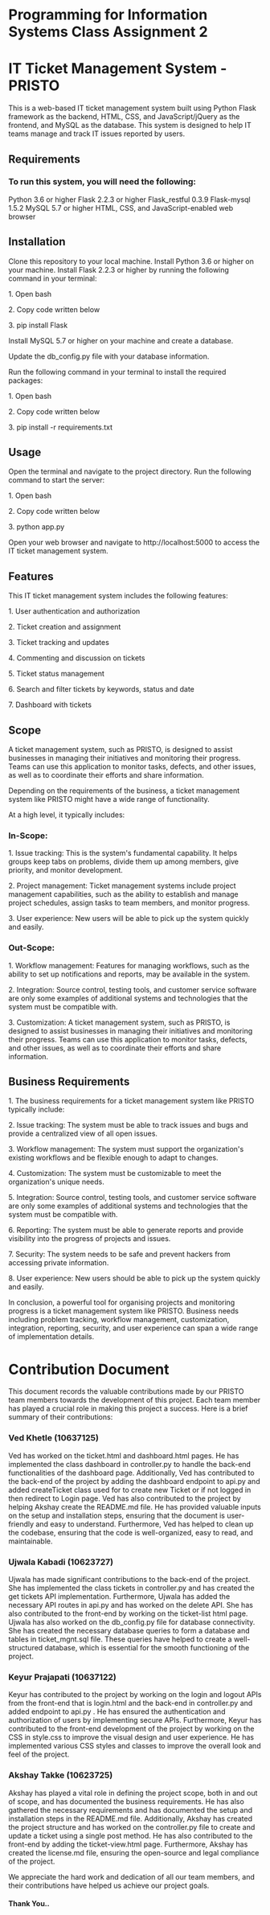 <h1>Programming for Information Systems Class Assignment 2</h1>

<h1>IT Ticket Management System - PRISTO</h1>

<p>This is a web-based IT ticket management system built using Python Flask framework as the backend, HTML, CSS, and JavaScript/jQuery as the frontend, and MySQL as the database. This system is designed to help IT teams manage and track IT issues reported by users.</p>

<h2>Requirements</h2>

<h3>To run this system, you will need the following:</h3>

<p>Python 3.6 or higher
Flask 2.2.3 or higher
Flask_restful 0.3.9
Flask-mysql 1.5.2
MySQL 5.7 or higher
HTML, CSS, and JavaScript-enabled web browser</p>

<h2>Installation</h2>

<p>Clone this repository to your local machine.
Install Python 3.6 or higher on your machine.
Install Flask 2.2.3 or higher by running the following command in your terminal:</p>
<p>1. Open bash</p>
<p>2. Copy code written below</p>
<p>3. pip install Flask</p>
<p>Install MySQL 5.7 or higher on your machine and create a database.</p>
<p>Update the db_config.py file with your database information.</p>
<p>Run the following command in your terminal to install the required packages:</p>
<p>1. Open bash</p>
<p>2. Copy code written below</p>
<p>3. pip install -r requirements.txt</p>

<h2>Usage</h2>

<p>Open the terminal and navigate to the project directory.
Run the following command to start the server:</p>
<p>1. Open bash</p>
<p>2. Copy code written below</p>
<p>3. python app.py</p>
<p> Open your web browser and navigate to http://localhost:5000 to access the IT ticket management system.</p>

<h2>Features</h2>

<p>This IT ticket management system includes the following features:</p>

<p>1. User authentication and authorization</p>
<p>2. Ticket creation and assignment</p>
<p>3. Ticket tracking and updates</p>
<p>4. Commenting and discussion on tickets</p>
<p>5. Ticket status management</p>
<p>6. Search and filter tickets by keywords, status and date</p>
<p>7. Dashboard with tickets</p>

<h2>Scope</h2>

<p>A ticket management system, such as PRISTO, is designed to assist businesses in managing their initiatives and monitoring their progress. Teams can use this application to monitor tasks, defects, and other issues, as well as to coordinate their efforts and share information.</p>

<p>Depending on the requirements of the business, a ticket management system like PRISTO might have a wide range of functionality.</p>

<p>At a high level, it typically includes:</p>

<h3>In-Scope:</h3>

<p>1. Issue tracking: This is the system's fundamental capability. It helps groups keep tabs on problems, divide them up among members, give priority, and monitor development.</p>

<p>2. Project management: Ticket management systems include project management capabilities, such as the ability to establish and manage project schedules, assign tasks to team members, and monitor progress.</p>

<p>3. User experience: New users will be able to pick up the system quickly and easily.</p>

<h3>Out-Scope:</h3>

<p>1. Workflow management: Features for managing workflows, such as the ability to set up notifications and reports, may be available in the system.</p>

<p>2. Integration: Source control, testing tools, and customer service software are only some examples of additional systems and technologies that the system must be compatible with.</p>

<p>3. Customization: A ticket management system, such as PRISTO, is designed to assist businesses in managing their initiatives and monitoring their progress. Teams can use this application to monitor tasks, defects, and other issues, as well as to coordinate their efforts and share information.</p>


<h2>Business Requirements</h2>

<p>1. The business requirements for a ticket management system like PRISTO typically include:</p>

<p>2. Issue tracking: The system must be able to track issues and bugs and provide a centralized view of all open issues.</p>

<p>3. Workflow management: The system must support the organization's existing workflows and be flexible enough to adapt to changes.</p>

<p>4. Customization: The system must be customizable to meet the organization's unique needs.</p>

<p>5. Integration: Source control, testing tools, and customer service software are only some examples of additional systems and technologies that the system must be compatible with.</p>

<p>6. Reporting: The system must be able to generate reports and provide visibility into the progress of projects and issues.</p>

<p>7. Security: The system needs to be safe and prevent hackers from accessing private information.</p>

<p>8. User experience: New users should be able to pick up the system quickly and easily.</p>

<p>In conclusion, a powerful tool for organising projects and monitoring progress is a ticket management system like PRISTO. Business needs including problem tracking, workflow management, customization, integration, reporting, security, and user experience can span a wide range of implementation details.</p>

<h1>Contribution Document</h1>

<p>This document records the valuable contributions made by our PRISTO team members towards the development of this project. Each team member has played a crucial role in making this project a success. Here is a brief summary of their contributions:</p>

<h3>Ved Khetle (10637125)</h3>

<p>Ved has worked on the ticket.html and dashboard.html pages. He has implemented the class dashboard in controller.py to handle the back-end functionalities of the dashboard page. Additionally, Ved has contributed to the back-end of the project by adding the dashboard endpoint to api.py and added createTicket class used for to create new Ticket or if not logged in then redirect to Login page. Ved has also contributed to the project by helping Akshay create the README.md file. He has provided valuable inputs on the setup and installation steps, ensuring that the document is user-friendly and easy to understand. Furthermore, Ved has helped to clean up the codebase, ensuring that the code is well-organized, easy to read, and maintainable.</p>

<h3>Ujwala Kabadi (10623727)</h3>

<p>Ujwala has made significant contributions to the back-end of the project. She has implemented the class tickets in controller.py and has created the get tickets API implementation. Furthermore, Ujwala has added the necessary API routes in api.py and has worked on the delete API. She has also contributed to the front-end by working on the ticket-list html page. Ujwala has also worked on the db_config.py file for database connectivity. She has created the necessary database queries to form a database and tables in ticket_mgnt.sql file. These queries have helped to create a well-structured database, which is essential for the smooth functioning of the project.</p>

<h3>Keyur Prajapati (10637122)</h3>

<p>Keyur has contributed to the project by working on the login and logout APIs from the front-end that is login.html and the back-end in controller.py and added endpoint to api.py . He has ensured the authentication and authorization of users by implementing secure APIs. Furthermore, Keyur has contributed to the front-end development of the project by working on the CSS in style.css to improve the visual design and user experience. He has implemented various CSS styles and classes to improve the overall look and feel of the project.</p>

<h3>Akshay Takke (10623725)</h3>

<p>Akshay has played a vital role in defining the project scope, both in and out of scope, and has documented the business requirements. He has also gathered the necessary requirements and has documented the setup and installation steps in the README.md file. Additionally, Akshay has created the project structure and has worked on the controller.py file to create and update a ticket using a single post method. He has also contributed to the front-end by adding the ticket-view.html page. Furthermore, Akshay has created the license.md file, ensuring the open-source and legal compliance of the project.</p>

<p>We appreciate the hard work and dedication of all our team members, and their contributions have helped us achieve our project goals.</p>

<h4>Thank You..</h4>


